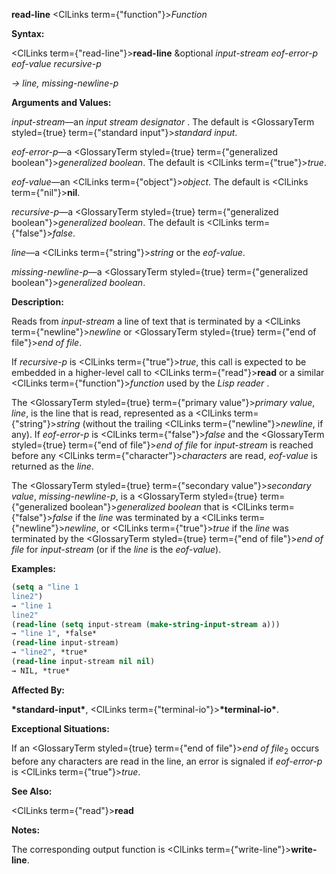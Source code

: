 **read-line** <ClLinks  term={"function"}><i>Function</i></ClLinks> 



**Syntax:** 



<ClLinks  term={"read-line"}><b>read-line</b></ClLinks> &amp;optional *input-stream eof-error-p eof-value recursive-p* 



*→ line, missing-newline-p* 



**Arguments and Values:** 



*input-stream*—an *input stream designator* . The default is <GlossaryTerm styled={true} term={"standard input"}><i>standard input</i></GlossaryTerm>. 



*eof-error-p*—a <GlossaryTerm styled={true} term={"generalized boolean"}><i>generalized boolean</i></GlossaryTerm>. The default is <ClLinks  term={"true"}><i>true</i></ClLinks>. 



*eof-value*—an <ClLinks  term={"object"}><i>object</i></ClLinks>. The default is <ClLinks  term={"nil"}><b>nil</b></ClLinks>. 



*recursive-p*—a <GlossaryTerm styled={true} term={"generalized boolean"}><i>generalized boolean</i></GlossaryTerm>. The default is <ClLinks  term={"false"}><i>false</i></ClLinks>. 



*line*—a <ClLinks  term={"string"}><i>string</i></ClLinks> or the *eof-value*. 



*missing-newline-p*—a <GlossaryTerm styled={true} term={"generalized boolean"}><i>generalized boolean</i></GlossaryTerm>. 



**Description:** 



Reads from *input-stream* a line of text that is terminated by a <ClLinks  term={"newline"}><i>newline</i></ClLinks> or <GlossaryTerm styled={true} term={"end of file"}><i>end of file</i></GlossaryTerm>. 



If *recursive-p* is <ClLinks  term={"true"}><i>true</i></ClLinks>, this call is expected to be embedded in a higher-level call to <ClLinks  term={"read"}><b>read</b></ClLinks> or a similar <ClLinks  term={"function"}><i>function</i></ClLinks> used by the *Lisp reader* . 



The <GlossaryTerm styled={true} term={"primary value"}><i>primary value</i></GlossaryTerm>, *line*, is the line that is read, represented as a <ClLinks  term={"string"}><i>string</i></ClLinks> (without the trailing <ClLinks  term={"newline"}><i>newline</i></ClLinks>, if any). If *eof-error-p* is <ClLinks  term={"false"}><i>false</i></ClLinks> and the <GlossaryTerm styled={true} term={"end of file"}><i>end of file</i></GlossaryTerm> for *input-stream* is reached before any <ClLinks  term={"character"}><i>characters</i></ClLinks> are read, *eof-value* is returned as the *line*. 



The <GlossaryTerm styled={true} term={"secondary value"}><i>secondary value</i></GlossaryTerm>, *missing-newline-p*, is a <GlossaryTerm styled={true} term={"generalized boolean"}><i>generalized boolean</i></GlossaryTerm> that is <ClLinks  term={"false"}><i>false</i></ClLinks> if the *line* was terminated by a <ClLinks  term={"newline"}><i>newline</i></ClLinks>, or <ClLinks  term={"true"}><i>true</i></ClLinks> if the *line* was terminated by the <GlossaryTerm styled={true} term={"end of file"}><i>end of file</i></GlossaryTerm> for *input-stream* (or if the *line* is the *eof-value*). 



**Examples:**
```lisp
(setq a "line 1 
line2") 
→ "line 1 
line2" 
(read-line (setq input-stream (make-string-input-stream a))) 
→ "line 1", *false* 
(read-line input-stream) 
→ "line2", *true* 
(read-line input-stream nil nil) 
→ NIL, *true* 


```
**Affected By:** 



**\*standard-input\***, <ClLinks  term={"terminal-io"}><b>\*terminal-io\*</b></ClLinks>. 



**Exceptional Situations:** 



If an <GlossaryTerm styled={true} term={"end of file"}><i>end of file</i></GlossaryTerm><sub>2</sub> occurs before any characters are read in the line, an error is signaled if *eof-error-p* is <ClLinks  term={"true"}><i>true</i></ClLinks>. 



**See Also:** 



<ClLinks  term={"read"}><b>read</b></ClLinks> 



**Notes:** 



The corresponding output function is <ClLinks  term={"write-line"}><b>write-line</b></ClLinks>. 



